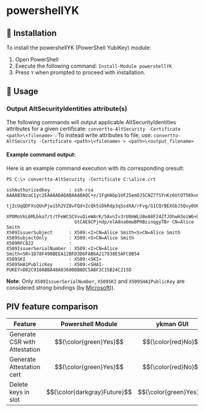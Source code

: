 # powershellYK

## 💾 Installation
To install the powershellYK (PowerShell YubiKey) module:

1. Open PowerShell
2. Execute the following command: ```Install-Module powershellYK```
3. Press ```Y``` when prompted to proceed with installation.

## 📖 Usage

### Output AltSecurityIdentities attribute(s)
The following commands will output applicable AltSecurityIdentities attributes for a given certificate: ```convertto-AltSecurity -Certificate <path>\<filename>```
💡To instead write attributes to file, use: ```convertto-AltSecurity -Certificate <path>\<filename> > <path>\<output_filename>```

#### Example command output:
Here is an example command execution with its corresponding oresult:
```
PS C:\> convertto-AltSecurity -Certificate C:\alice.crt

sshAuthorizedkey       : ssh-rsa AAAAB3NzaC1yc2EAAAADAQABAAABAQC+x/1FgHAbp1UF25emOJ5CNZ7fSYnKz6UtOT5KkndBnZmxMW5XydXyz3gloY24RQIRvzmZfe0u0Wv
                         tjZcUqQDFXsQUnPjwi5h2VZ8vFQd+ZcQk5sDkRdp3qSsdXA/rFvg/G1CQrBEXGbJ5Qvy0U0OFdbVDP5ucRj5bk35flETxDeuZnzEdJZSHCDJ/3UgknL
                         XPOMoVkL6MLbka7/t/tFeWCSCVvuQieWArK/5AvnIv3rU8mWLU8eA8F24ZfJOhwH3oiW6+DJwN1yjL3brjei9t6EBF6mqBOsBK2hzNtNfZtrAPwiZx2
                         GtCAE9CPjndp/elA8na6mwBPHBzinqgyTBr CN=Alice Smith
X509IssuerSubject      : X509:<I>CN=Alice Smith<S>CN=Alice Smith
X509SubjectOnly        : X509:<S>CN=Alice Smith
X509RFC822             : 
X509IssuerSerialNumber : X509:<I>CN=Alice Smith<SR>1D78F490BEEA12BFD3D6FAB6A217938E5AFC8B54
X509SKI                : X509:<SKI>
X509SHA1PublicKey      : X509:<SHA1-PUKEY>D82C910ABBA48A03600DB0DC5ABF2C15B24C215D
```
**Note**: Only ```X509IssuerSerialNumber```, ```X509SKI``` and ```X509SHA1PublicKey``` are considered _strong_ bindings (by [Microsoft](https://support.microsoft.com/en-us/topic/kb5014754-certificate-based-authentication-changes-on-windows-domain-controllers-ad2c23b0-15d8-4340-a468-4d4f3b188f16))).


## PIV feature comparison
| Feature | Powershell Module | ykman GUI | ykman CLI | yubico-piv-tool |
| --- | --- | --- | --- | --- |
| Generate CSR with Attestation | $${\color{green}Yes}$$ | $${\color{red}No}$$ | $${\color{red}No}$$ | $${\color{green}Yes}$$ |
| Generate Attestation cert | $${\color{green}Yes}$$ | $${\color{red}No}$$ | $${\color{green}Yes}$$ | $${\color{green}Yes}$$ |
| Delete keys in slot | $${\color{darkgray}Future}$$ | $${\color{green}Yes}$$ | $${\color{green}Yes}$$ | $${\color{green}Yes}$$ |




